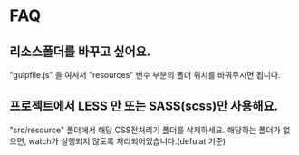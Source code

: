 # FAQ

## 리소스폴더를 바꾸고 싶어요.
"gulpfile.js" 을 여셔서 "resources" 변수 부분의 폴더 위치를 바꿔주시면 됩니다.

## 프로젝트에서 LESS 만 또는 SASS(scss)만 사용해요.
"src/resource" 폴더에서 해당 CSS전처리기 폴더를 삭제하세요. 해당하는 폴더가 없으면, watch가 실행되지 않도록 처리되어있습니다.(defulat 기준)



